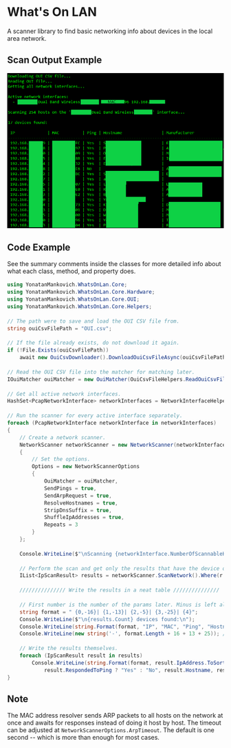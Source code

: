# What's On LAN

A scanner library to find basic networking info about devices in the local area network.

## Scan Output Example

![Scan Results](media/scan-results.png)

## Code Example

See the summary comments inside the classes for more detailed info about what each class, method, and property does.

```cs
using YonatanMankovich.WhatsOnLan.Core;
using YonatanMankovich.WhatsOnLan.Core.Hardware;
using YonatanMankovich.WhatsOnLan.Core.OUI;
using YonatanMankovich.WhatsOnLan.Core.Helpers;

// The path were to save and load the OUI CSV file from.
string ouiCsvFilePath = "OUI.csv";

// If the file already exists, do not download it again.
if (!File.Exists(ouiCsvFilePath))
    await new OuiCsvDownloader().DownloadOuiCsvFileAsync(ouiCsvFilePath);

// Read the OUI CSV file into the matcher for matching later.
IOuiMatcher ouiMatcher = new OuiMatcher(OuiCsvFileHelpers.ReadOuiCsvFileLines(ouiCsvFilePath));

// Get all active network interfaces.
HashSet<PcapNetworkInterface> networkInterfaces = NetworkInterfaceHelpers.GetAllDistinctPcapNetworkInterfaces().ToHashSet();

// Run the scanner for every active interface separately.
foreach (PcapNetworkInterface networkInterface in networkInterfaces)
{
    // Create a network scanner.
    NetworkScanner networkScanner = new NetworkScanner(networkInterface)
    {
        // Set the options.
        Options = new NetworkScannerOptions
        {
            OuiMatcher = ouiMatcher,
            SendPings = true,
            SendArpRequest = true,
            ResolveHostnames = true,
            StripDnsSuffix = true,
            ShuffleIpAddresses = true,
            Repeats = 3
        }
    };

    Console.WriteLine($"\nScanning {networkInterface.NumberOfScannableHosts} hosts on the '{networkInterface.Name}' interface...");

    // Perform the scan and get only the results that have the device online.
    IList<IpScanResult> results = networkScanner.ScanNetwork().Where(r => r.IsOnline).ToList();

    /////////////// Write the results in a neat table ///////////////

    // First number is the number of the params later. Minus is left align. Last number is the column width.
    string format = " {0,-16}| {1,-13}| {2,-5}| {3,-25}| {4}";
    Console.WriteLine($"\n{results.Count} devices found:\n");
    Console.WriteLine(string.Format(format, "IP", "MAC", "Ping", "Hostname", "Manufacturer")); // Headers
    Console.WriteLine(new string('-', format.Length + 16 + 13 + 25)); // Draw a line --------- under the headers.

    // Write the results themselves.
    foreach (IpScanResult result in results)
        Console.WriteLine(string.Format(format, result.IpAddress.ToSortableString(), result.MacAddress,
            result.RespondedToPing ? "Yes" : "No", result.Hostname, result.Manufacturer));
}
```

## Note

The MAC address resolver sends ARP packets to all hosts on the network at once and awaits for responses instead of doing it host by host. The timeout can be adjusted at `NetworkScannerOptions.ArpTimeout`. The default is one second -- which is more than enough for most cases.